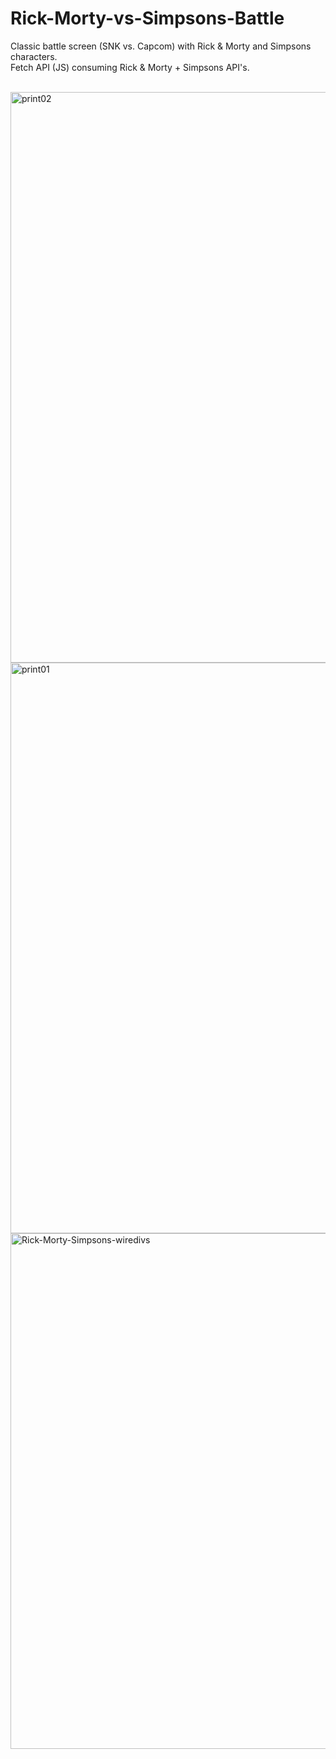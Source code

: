 # Rick-Morty-vs-Simpsons-Battle
Classic battle screen (SNK vs. Capcom) with Rick & Morty and Simpsons characters.<br>
Fetch API (JS) consuming Rick & Morty + Simpsons API's.<br><br>

<img width="1684" height="913" alt="print02" src="https://github.com/user-attachments/assets/0e79b8d2-101a-4c45-9cc3-64844ef6bdff" />

<img width="1684" height="913" alt="print01" src="https://github.com/user-attachments/assets/ba3f10ea-8dda-4358-b615-15155c75b927" />

<img width="1284" height="825" alt="Rick-Morty-Simpsons-wiredivs" src="https://github.com/user-attachments/assets/7dc8672b-dc6c-4e90-a178-a29f1a7d9cbc" />
